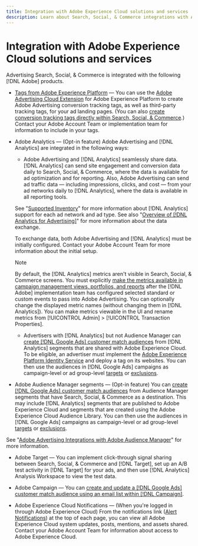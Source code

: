 ```yaml
---
title: Integration with Adobe Experience Cloud solutions and services
description: Learn about Search, Social, & Commerce integrations with Adobe Experience Cloud solutions and services. 
---
```

# Integration with Adobe Experience Cloud solutions and services

Advertising Search, Social, & Commerce is integrated with the following [!DNL Adobe] products.

* [Tags from Adobe Experience Platform](https://experienceleague.adobe.com/docs/experience-platform/tags/extensions/client/overview.html) &mdash; You can use the [Adobe Advertising Cloud Extension](https://exchange.adobe.com/apps/ec/100155) for Adobe Experience Platform to create Adobe Advertising conversion tracking tags, as well as third-party tracking tags, for your ad landing pages. (You can also [create conversion tracking tags directly within Search, Social, & Commerce](/help/search-social-commerce/tools/conversion-tag-generate.md).) Contact your Adobe Account Team or implementation team for information to include in your tags.

* Adobe Analytics &mdash; (Opt-in feature) Adobe Advertising and [!DNL Analytics] are integrated in the following ways: 

  * Adobe Advertising and [!DNL Analytics] seamlessly share data. [!DNL Analytics] can send site engagement and conversion data daily to Search, Social, & Commerce, where the data is available for ad optimization and for reporting. Also, Adobe Advertising can send ad traffic data &mdash; including impressions, clicks, and cost &mdash; from your ad networks daily to [!DNL Analytics], where the data is available in all reporting tools.
  
  See "[Supported Inventory](/help/search-social-commerce/introduction/supported-inventory.md)" for more information about [!DNL Analytics] support for each ad network and ad type. See also "[Overview of [!DNL Analytics for Advertising]](https://experienceleague.adobe.com/docs/advertising/integrations/analytics/overview.html)" for more information about the data exchange.
  
  To exchange data, both Adobe Advertising and [!DNL Analytics] must be initially configured. Contact your Adobe Account Team for more information about the initial setup.
  
  >[!NOTE]
  >
  >By default, the [!DNL Analytics] metrics aren't visible in Search, Social, & Commerce screens. You must explicitly [make the metrics available in campaign management views, portfolios, and reports](/help/search-social-commerce/admin/transaction-properties/transaction-property-about.md) after the [!DNL Adobe] implementation team has configured selected standard or custom events to pass into Adobe Advertising. You can optionally change the displayed metric names (without changing them in [!DNL Analytics]). You can make metrics viewable in the UI and rename metrics from [!UICONTROL Admin] > [!UICONTROL Transaction Properties]. 

  * Advertisers with [!DNL Analytics] but not Audience Manager can [create [!DNL Google Ads] customer match audiences](/help/search-social-commerce/campaign-management/campaigns/google-audience-from-adobe-audience.md) from [!DNL Analytics] segments that are shared with Adobe Experience Cloud. To be eligible, an advertiser must implement the [Adobe Experience Platform Identity Service](https://experienceleague.adobe.com/docs/id-service/using/home.html) and deploy a tag on its websites. You can then use the audiences in [!DNL Google Ads] campaigns as campaign-level or ad group-level [targets](/help/search-social-commerce/campaign-management/campaigns/audience-targets-manage.md) or [exclusions](/help/search-social-commerce/campaign-management/campaigns/audience-exclusions-manage.md).

* Adobe Audience Manager segments &mdash; (Opt-in feature) You can [create [!DNL Google Ads] customer match audiences](/help/search-social-commerce/campaign-management/campaigns/google-audience-from-adobe-audience.md) from Audience Manager segments that have Search, Social, & Commerce as a destination. This may include [!DNL Analytics] segments that are published to Adobe Experience Cloud and segments that are created using the Adobe Experience Cloud Audience Library. You can then use the audiences in [!DNL Google Ads] campaigns as campaign-level or ad group-level [targets](/help/search-social-commerce/campaign-management/campaigns/audience-targets-manage.md) or [exclusions](/help/search-social-commerce/campaign-management/campaigns/audience-exclusions-manage.md).

See "[Adobe Advertising Integrations with Adobe Audience Manager](https://experienceleague.adobe.com/docs/advertising/integrations/audience-manager/overview.html)" for more information.

* Adobe Target &mdash; You can implement click-through signal sharing between Search, Social, & Commerce and [!DNL Target], set up an A/B test activity in [!DNL Target] for your ads, and then use [!DNL Analytics] Analysis Workspace to view the test data.

* Adobe Campaign &mdash; You can [create and update a [!DNL Google Ads] customer match audience using an email list within [!DNL Campaign]](/help/search-social-commerce/campaign-management/campaigns/google-audience-from-campaign-email-list.md).

* Adobe Experience Cloud Notifications &mdash; (When you're logged in through Adobe Experience Cloud) From the notifications link ([Alert Notifications](/help/search-social-commerce/assets/notifications-panel.png "Alert Notifications")) at the top of each page, you can view all Adobe Experience Cloud system updates, posts, mentions, and assets shared. Contact your Adobe Account Team for information about access to Adobe Experience Cloud.
 